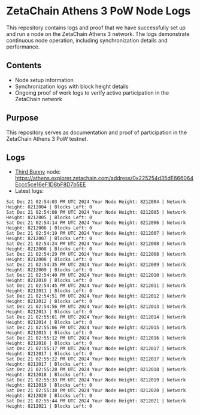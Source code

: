 # ZetaChain Athens 3 PoW Node Logs
This repository contains logs and proof that we have successfully set up and run a node on the ZetaChain Athens 3 network. The logs demonstrate continuous node operation, including synchronization details and performance.

## Contents
- Node setup information
- Synchronization logs with block height details
- Ongoing proof of work logs to verify active participation in the ZetaChain network

## Purpose
This repository serves as documentation and proof of participation in the ZetaChain Athens 3 PoW testnet.

## Logs

- [Third Bunny](https://thirdbunny.xyz/) node: https://athens.explorer.zetachain.com/address/0x225254d35dE666064Eccc5ce16eF1D8bF8D7b5EE
- Latest logs:
```
Sat Dec 21 02:54:03 PM UTC 2024 Your Node Height: 8212004 | Network Height: 8212004 | Blocks Left: 0
Sat Dec 21 02:54:08 PM UTC 2024 Your Node Height: 8212005 | Network Height: 8212005 | Blocks Left: 0
Sat Dec 21 02:54:14 PM UTC 2024 Your Node Height: 8212006 | Network Height: 8212006 | Blocks Left: 0
Sat Dec 21 02:54:19 PM UTC 2024 Your Node Height: 8212007 | Network Height: 8212007 | Blocks Left: 0
Sat Dec 21 02:54:24 PM UTC 2024 Your Node Height: 8212008 | Network Height: 8212008 | Blocks Left: 0
Sat Dec 21 02:54:29 PM UTC 2024 Your Node Height: 8212008 | Network Height: 8212008 | Blocks Left: 0
Sat Dec 21 02:54:35 PM UTC 2024 Your Node Height: 8212009 | Network Height: 8212009 | Blocks Left: 0
Sat Dec 21 02:54:40 PM UTC 2024 Your Node Height: 8212010 | Network Height: 8212010 | Blocks Left: 0
Sat Dec 21 02:54:45 PM UTC 2024 Your Node Height: 8212011 | Network Height: 8212011 | Blocks Left: 0
Sat Dec 21 02:54:51 PM UTC 2024 Your Node Height: 8212012 | Network Height: 8212012 | Blocks Left: 0
Sat Dec 21 02:54:56 PM UTC 2024 Your Node Height: 8212013 | Network Height: 8212013 | Blocks Left: 0
Sat Dec 21 02:55:01 PM UTC 2024 Your Node Height: 8212014 | Network Height: 8212014 | Blocks Left: 0
Sat Dec 21 02:55:06 PM UTC 2024 Your Node Height: 8212015 | Network Height: 8212015 | Blocks Left: 0
Sat Dec 21 02:55:12 PM UTC 2024 Your Node Height: 8212016 | Network Height: 8212016 | Blocks Left: 0
Sat Dec 21 02:55:17 PM UTC 2024 Your Node Height: 8212017 | Network Height: 8212017 | Blocks Left: 0
Sat Dec 21 02:55:22 PM UTC 2024 Your Node Height: 8212017 | Network Height: 8212017 | Blocks Left: 0
Sat Dec 21 02:55:28 PM UTC 2024 Your Node Height: 8212018 | Network Height: 8212018 | Blocks Left: 0
Sat Dec 21 02:55:33 PM UTC 2024 Your Node Height: 8212019 | Network Height: 8212019 | Blocks Left: 0
Sat Dec 21 02:55:38 PM UTC 2024 Your Node Height: 8212020 | Network Height: 8212020 | Blocks Left: 0
Sat Dec 21 02:55:44 PM UTC 2024 Your Node Height: 8212021 | Network Height: 8212021 | Blocks Left: 0
```
